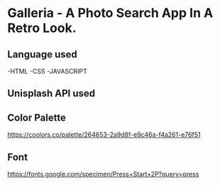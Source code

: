 # Galleria - A Photo Search App In A Retro Look.

## Language used
 -HTML 
 -CSS 
 -JAVASCRIPT

## Unisplash API used

## Color Palette
https://coolors.co/palette/264653-2a9d8f-e9c46a-f4a261-e76f51

## Font
https://fonts.google.com/specimen/Press+Start+2P?query=press
